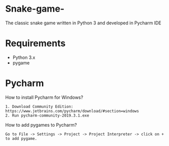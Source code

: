 # Snake-game-


The classic snake game written in Python 3 and developed in Pycharm IDE

# Requirements

  - Python 3.x
  - pygame
# Pycharm
  How to install Pycharm  for Windows? 
	
	
    1. Download Community Edition: https://www.jetbrains.com/pycharm/download/#section=windows
    2. Run pycharm-community-2019.3.1.exe
		
  How to add pygames to Pycharm?
	
	
	Go to File -> Settings -> Project -> Project Interpreter -> click on + to add pygame.
  
	
  
